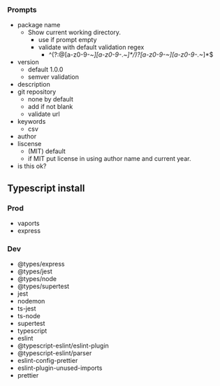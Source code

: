 
### Prompts
- package name
    - Show current working directory. 
        - use if prompt empty
        - validate with default validation regex 
            - ^(?:@[a-z0-9-*~][a-z0-9-*._~]*/)?[a-z0-9-~][a-z0-9-._~]*$
- version
    - default 1.0.0
    - semver validation
- description
- git repository
    - none by default
    - add if not blank
    - validate url
- keywords 
    - csv
- author
- liscense
    - (MIT) default
    - if MIT put license in using author name and current year. 
- is this ok?
## Typescript install
### Prod
- vaports
- express
### Dev
- @types/express
- @types/jest
- @types/node
- @types/supertest
- jest
- nodemon
- ts-jest
- ts-node
- supertest
- typescript
- eslint
- @typescript-eslint/eslint-plugin
- @typescript-eslint/parser
- eslint-config-prettier
- eslint-plugin-unused-imports
- prettier
